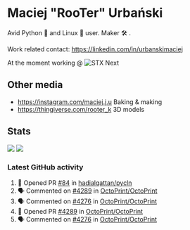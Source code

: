 # Maciej "RooTer" Urbański

Avid Python 🐍 and Linux 🐧 user.
Maker 🛠 .

Work related contact: https://linkedin.com/in/urbanskimaciej

At the moment working @ ![STX Next](https://www.stxnext.com/hubfs/stxnext_web_claim_gradient-1.svg)

## Other media

* https://instagram.com/maciej.j.u Baking & making
* https://thingiverse.com/rooter_k 3D models

## Stats

![](https://github-readme-stats.vercel.app/api?username=rooterkyberian&hide_title=true&show_icons=true&count_private=true&theme=graywhite)
![](https://komarev.com/ghpvc/?username=rooterkyberian&color=lightgray&style=flat-square)

### Latest GitHub activity
<!--START_SECTION:activity-->
1. 💪 Opened PR [#84](https://github.com/hadialqattan/pycln/pull/84) in [hadialqattan/pycln](https://github.com/hadialqattan/pycln)
2. 🗣 Commented on [#4289](https://github.com/OctoPrint/OctoPrint/issues/4289) in [OctoPrint/OctoPrint](https://github.com/OctoPrint/OctoPrint)
3. 🗣 Commented on [#4276](https://github.com/OctoPrint/OctoPrint/issues/4276) in [OctoPrint/OctoPrint](https://github.com/OctoPrint/OctoPrint)
4. 💪 Opened PR [#4289](https://github.com/OctoPrint/OctoPrint/pull/4289) in [OctoPrint/OctoPrint](https://github.com/OctoPrint/OctoPrint)
5. 🗣 Commented on [#4276](https://github.com/OctoPrint/OctoPrint/issues/4276) in [OctoPrint/OctoPrint](https://github.com/OctoPrint/OctoPrint)
<!--END_SECTION:activity-->
